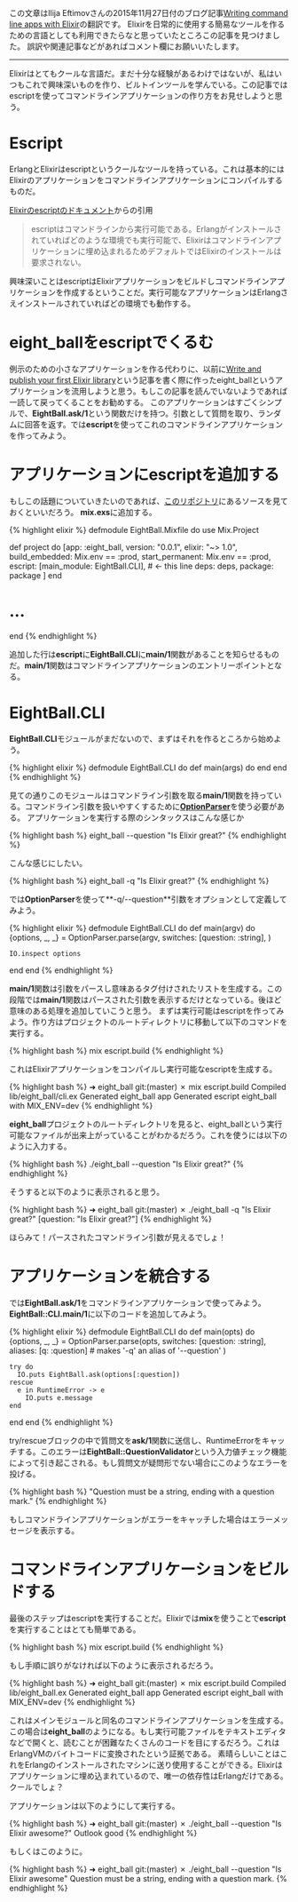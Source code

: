 この文章はIlija Eftimovさんの2015年11月27日付のブログ記事[Writing command line apps with Elixir](http://eftimov.net/writing-elixir-cli-apps/)の翻訳です。
Elixirを日常的に使用する簡易なツールを作るための言語としても利用できたらなと思っていたところこの記事を見つけました。
誤訳や関連記事などがあればコメント欄にお願いいたします。

---
Elixirはとてもクールな言語だ。まだ十分な経験があるわけではないが、私はいつもこれで興味深いものを作り、ビルトインツールを学んでいる。この記事ではescriptを使ってコマンドラインアプリケーションの作り方をお見せしようと思う。

# **Escript**
ErlangとElixirはescriptというクールなツールを持っている。これは基本的にはElixirのアプリケーションをコマンドラインアプリケーションにコンパイルするものだ。

[Elixirのescriptのドキュメント](http://elixir-lang.org/docs/master/mix/Mix.Tasks.Escript.Build.html)からの引用

> escriptはコマンドラインから実行可能である。Erlangがインストールされていればどのような環境でも実行可能で、Elixirはコマンドラインアプリケーションに埋め込まれるためデフォルトではElixirのインストールは要求されない。

興味深いことはescriptはElixirアプリケーションをビルドしコマンドラインアプリケーションを作成するということだ。実行可能なアプリケーションはErlangさえインストールされていればどの環境でも動作する。

# **eight_ball**を**escript**でくるむ
例示のための小さなアプリケーションを作る代わりに、以前に[Write and publish your first Elixir library](http://eftimov.net/writing-elixir-library/)という記事を書く際に作ったeight_ballというアプリケーションを流用しようと思う。もしこの記事を読んでいないようであれば一読して戻ってくることをお勧めする。
このアプリケーションはすごくシンプルで、**EightBall.ask/1**という関数だけを持つ。引数として質問を取り、ランダムに回答を返す。では**escript**を使ってこれのコマンドラインアプリケーションを作ってみよう。

# アプリケーションにescriptを追加する
もしこの話題についていきたいのであれば、[このリポジトリ](https://github.com/fteem/eight_ball)にあるソースを見ておくといいだろう。
**mix.exs**に追加する。

{% highlight elixir %}
defmodule EightBall.Mixfile do
  use Mix.Project

  def project do
    [app: :eight_ball,
     version: "0.0.1",
     elixir: "~> 1.0",
     build_embedded: Mix.env == :prod,
     start_permanent: Mix.env == :prod,
     escript: [main_module: EightBall.CLI], # <- this line
     deps: deps,
     package: package ]
  end
  # ...
end
{% endhighlight %}

追加した行は**escript**に**EightBall.CLI**に**main/1**関数があることを知らせるものだ。**main/1**関数はコマンドラインアプリケーションのエントリーポイントとなる。

# **EightBall.CLI**
**EightBall.CLI**モジュールがまだないので、まずはそれを作るところから始めよう。

{% highlight elixir %}
defmodule EightBall.CLI do
  def main(args) do
  end
end
{% endhighlight %}

見ての通りこのモジュールはコマンドライン引数を取る**main/1**関数を持っている。コマンドライン引数を扱いやすくするために[**OptionParser**](http://elixir-lang.org/docs/v1.0/elixir/OptionParser.html)を使う必要がある。
アプリケーションを実行する際のシンタックスはこんな感じか

{% highlight bash %}
eight_ball --question "Is Elixir great?"
{% endhighlight %}

こんな感じにしたい。

{% highlight bash %}
eight_ball -q "Is Elixir great?"
{% endhighlight %}

では**OptionParser**を使って**-q/--question**引数をオプションとして定義してみよう。

{% highlight elixir %}
defmodule EightBall.CLI do
  def main(argv) do
    {options, _, _} = OptionParser.parse(argv, 
      switches: [question: :string],
    )

    IO.inspect options
  end
end
{% endhighlight %}

**main/1**関数は引数をパースし意味あるタグ付けされたリストを生成する。この段階では**main/1**関数はパースされた引数を表示するだけとなっている。後ほど意味のある処理を追加していこうと思う。
まずは実行可能はescriptを作ってみよう。作り方はプロジェクトのルートディレクトリに移動して以下のコマンドを実行する。

{% highlight bash %}
mix escript.build
{% endhighlight %}

これはElixirアプリケーションをコンパイルし実行可能なescriptを生成する。

{% highlight bash %}
➜  eight_ball git:(master) ✗ mix escript.build
Compiled lib/eight_ball/cli.ex
Generated eight_ball app
Generated escript eight_ball with MIX_ENV=dev
{% endhighlight %}

**eight_ball**プロジェクトのルートディレクトリを見ると、eight_ballという実行可能なファイルが出来上がっていることがわかるだろう。これを使うには以下のように入力する。

{% highlight bash %}
./eight_ball --question "Is Elixir great?"
{% endhighlight %}

そうすると以下のように表示されると思う。

{% highlight bash %}
➜  eight_ball git:(master) ✗ ./eight_ball -q "Is Elixir great?"
[question: "Is Elixir great?"]
{% endhighlight %}

ほらみて！パースされたコマンドライン引数が見えるでしょ！

# **アプリケーションを統合する**
では**EightBall.ask/1**をコマンドラインアプリケーションで使ってみよう。**EightBall::CLI.main/1**に以下のコードを追加してみよう。

{% highlight elixir %}
defmodule EightBall.CLI do
  def main(opts) do
    {options, _, _} = OptionParser.parse(opts, 
      switches: [question: :string],
      aliases: [q: :question] # makes '-q' an alias of '--question'
    )

    try do
      IO.puts EightBall.ask(options[:question]) 
    rescue 
      e in RuntimeError -> e
        IO.puts e.message
    end
  end
end
{% endhighlight %}

try/rescueブロックの中で質問文を**ask/1**関数に送信し、RuntimeErrorをキャッチする。このエラーは**EightBall::QuestionValidator**という入力値チェック機能によって引き起こされる。もし質問文が疑問形でない場合にこのようなエラーを投げる。

{% highlight bash %}
"Question must be a string, ending with a question mark."
{% endhighlight %}

もしコマンドラインアプリケーションがエラーをキャッチした場合はエラーメッセージを表示する。

# コマンドラインアプリケーションをビルドする
最後のステップはescriptを実行することだ。Elixirでは**mix**を使うことで**escript**を実行することはとても簡単である。

{% highlight bash %}
mix escript.build
{% endhighlight %}

もし手順に誤りがなければ以下のように表示されるだろう。

{% highlight bash %}
➜  eight_ball git:(master) ✗ mix escript.build
Compiled lib/eight_ball.ex
Generated eight_ball app
Generated escript eight_ball with MIX_ENV=dev
{% endhighlight %}

これはメインモジュールと同名のコマンドラインアプリケーションを生成する。この場合は**eight_ball**のようになる。もし実行可能ファイルをテキストエディタなどで開くと、読むことが困難なたくさんのコードを目にするだろう。これはErlangVMのバイトコードに変換されたという証拠である。
素晴らしいことはこれをErlangのインストールされたマシンに送り使用することができる。Elixirはアプリケーションに埋め込まれているので、唯一の依存性はErlangだけである。クールでしょ？

アプリケーションは以下のようにして実行する。

{% highlight bash %}
➜  eight_ball git:(master) ✗ ./eight_ball --question "Is Elixir awesome?"
Outlook good
{% endhighlight %}

もしくはこのように。

{% highlight bash %}
➜  eight_ball git:(master) ✗ ./eight_ball --question "Is Elixir awesome"
Question must be a string, ending with a question mark.
{% endhighlight %}

